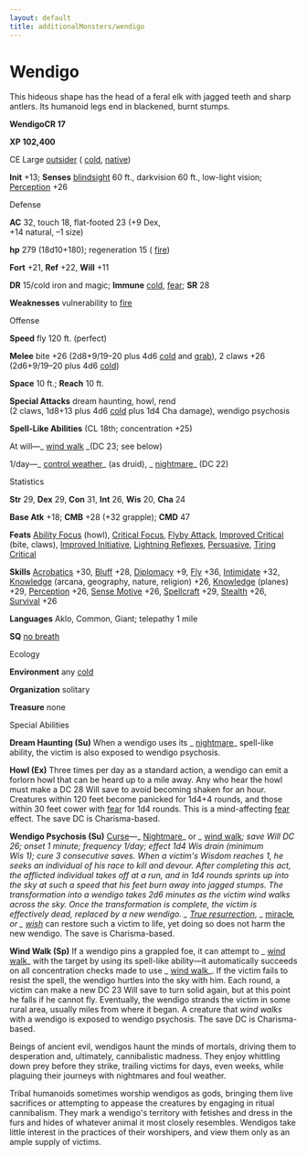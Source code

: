 ```yaml
---
layout: default
title: additionalMonsters/wendigo
---
```

# Wendigo

This hideous shape has the head of a feral elk with jagged teeth and sharp antlers. Its humanoid legs end in blackened, burnt stumps.

**WendigoCR 17**

**XP 102,400**

CE Large [outsider](monsters/creatureTypes#_outsider) ( [cold](monsters/creatureTypes#_cold-subtype), [native](monsters/creatureTypes#_native-subtype))

**Init** +13; **Senses** [blindsight](monsters/universalMonsterRules#_blindsight) 60 ft., darkvision 60 ft., low-light vision; [Perception](additionalMonsters/../skills/perception#_perception) +26

Defense

**AC** 32, touch 18, flat-footed 23 (+9 Dex,   
+14 natural, –1 size)

**hp** 279 (18d10+180); regeneration 15 ( [fire](monsters/creatureTypes#_fire-subtype))

**Fort** +21, **Ref** +22, **Will** +11

**DR** 15/cold iron and magic; **Immune** [cold](monsters/creatureTypes#_cold-subtype), [fear](monsters/universalMonsterRules#_fear-(su-or-sp)); **SR** 28

**Weaknesses** vulnerability to [fire](monsters/creatureTypes#_fire-subtype)

Offense

**Speed** fly 120 ft. (perfect)

**Melee** bite +26 (2d8+9/19–20 plus 4d6 [cold](monsters/creatureTypes#_cold-subtype) and [grab](monsters/universalMonsterRules#_grab)), 2 claws +26 (2d6+9/19–20 plus 4d6 [cold](monsters/creatureTypes#_cold-subtype))

**Space** 10 ft.; **Reach** 10 ft.

**Special Attacks** dream haunting, howl, rend   
(2 claws, 1d8+13 plus 4d6 [cold](monsters/creatureTypes#_cold-subtype) plus 1d4 Cha damage), wendigo psychosis

**Spell-Like Abilities** (CL 18th; concentration +25)

At will—_ [wind walk](additionalMonsters/../spells/windWalk#_wind-walk) _(DC 23; see below)

1/day—_ [control weather](additionalMonsters/../spells/controlWeather#_control-weather)_ (as druid), _ [nightmare](additionalMonsters/../spells/nightmare#_nightmare)_ (DC 22)

Statistics

**Str** 29, **Dex** 29, **Con** 31, **Int** 26, **Wis** 20, **Cha** 24

**Base Atk** +18; **CMB** +28 (+32 grapple); **CMD** 47

**Feats** [Ability Focus](additionalMonsters/../monsters/monsterFeats#_ability-focus) (howl), [Critical Focus](additionalMonsters/../feats#_critical-focus), [Flyby Attack](additionalMonsters/../monsters/monsterFeats#_flyby-attack), [Improved Critical](additionalMonsters/../feats#_improved-critical) (bite, claws), [Improved Initiative](additionalMonsters/../feats#_improved-initiative), [Lightning Reflexes](additionalMonsters/../feats#_lightning-reflexes), [Persuasive](additionalMonsters/../feats#_persuasive), [Tiring Critical](additionalMonsters/../feats#_tiring-critical)

**Skills** [Acrobatics](additionalMonsters/../skills/acrobatics#_acrobatics) +30, [Bluff](additionalMonsters/../skills/bluff#_bluff) +28, [Diplomacy](additionalMonsters/../skills/diplomacy#_diplomacy) +9, [Fly](additionalMonsters/../skills/fly#_fly) +36, [Intimidate](additionalMonsters/../skills/intimidate#_intimidate) +32, [Knowledge](additionalMonsters/../skills/knowledge#_knowledge) (arcana, geography, nature, religion) +26, [Knowledge](additionalMonsters/../skills/knowledge#_knowledge) (planes) +29, [Perception](additionalMonsters/../skills/perception#_perception) +26, [Sense Motive](additionalMonsters/../skills/senseMotive#_sense-motive) +26, [Spellcraft](additionalMonsters/../skills/spellcraft#_spellcraft) +29, [Stealth](additionalMonsters/../skills/stealth#_stealth) +26, [Survival](additionalMonsters/../skills/survival#_survival) +26

**Languages** Aklo, Common, Giant; telepathy 1 mile

**SQ** [no breath](monsters/universalMonsterRules#_no-breath)

Ecology

**Environment** any [cold](monsters/creatureTypes#_cold-subtype)

**Organization** solitary

**Treasure** none

Special Abilities

**Dream Haunting (Su)** When a wendigo uses its _ [nightmare](additionalMonsters/../spells/nightmare#_nightmare)_ spell-like ability, the victim is also exposed to wendigo psychosis.

**Howl (Ex)** Three times per day as a standard action, a wendigo can emit a forlorn howl that can be heard up to a mile away. Any who hear the howl must make a DC 28 Will save to avoid becoming shaken for an hour. Creatures within 120 feet become panicked for 1d4+4 rounds, and those within 30 feet cower with [fear](monsters/universalMonsterRules#_fear-(su-or-sp)) for 1d4 rounds. This is a mind-affecting [fear](monsters/universalMonsterRules#_fear-(su-or-sp)) effect. The save DC is Charisma-based.

**Wendigo Psychosis (Su)** [Curse](monsters/universalMonsterRules#_curse)—_ [Nightmare](additionalMonsters/../spells/nightmare#_nightmare)_ or _ [wind walk](additionalMonsters/../spells/windWalk#_wind-walk)_; _save_ Will DC 26; _onset_ 1 minute; _frequency_ 1/day; _effect_ 1d4 Wis drain (minimum   
Wis 1); _cure_ 3 consecutive saves. When a victim's Wisdom reaches 1, he seeks an individual of his race to kill and devour. After completing this act, the afflicted individual takes off at a run, and in 1d4 rounds sprints up into the sky at such a speed that his feet burn away into jagged stumps. The transformation into a wendigo takes 2d6 minutes as the victim _wind walks_ across the sky. Once the transformation is complete, the victim is effectively dead, replaced by a new wendigo. _ [True resurrection](additionalMonsters/../spells/trueResurrection#_true-resurrection)_, _ [miracle](additionalMonsters/../spells/miracle#_miracle)_, or _ [wish](additionalMonsters/../spells/wish#_wish)_ can restore such a victim to life, yet doing so does not harm the new wendigo. The save is Charisma-based.

**Wind Walk (Sp)** If a wendigo pins a grappled foe, it can attempt to _ [wind walk](additionalMonsters/../spells/windWalk#_wind-walk)_ with the target by using its spell-like ability—it automatically succeeds on all concentration checks made to use _ [wind walk](additionalMonsters/../spells/windWalk#_wind-walk)_. If the victim fails to resist the spell, the wendigo hurtles into the sky with him. Each round, a victim can make a new DC 23 Will save to turn solid again, but at this point he falls if he cannot fly. Eventually, the wendigo strands the victim in some rural area, usually miles from where it began. A creature that _wind walks_ with a wendigo is exposed to wendigo psychosis. The save DC is Charisma-based.

Beings of ancient evil, wendigos haunt the minds of mortals, driving them to desperation and, ultimately, cannibalistic madness. They enjoy whittling down prey before they strike, trailing victims for days, even weeks, while plaguing their journeys with nightmares and foul weather.

Tribal humanoids sometimes worship wendigos as gods, bringing them live sacrifices or attempting to appease the creatures by engaging in ritual cannibalism. They mark a wendigo's territory with fetishes and dress in the furs and hides of whatever animal it most closely resembles. Wendigos take little interest in the practices of their worshipers, and view them only as an ample supply of victims.

